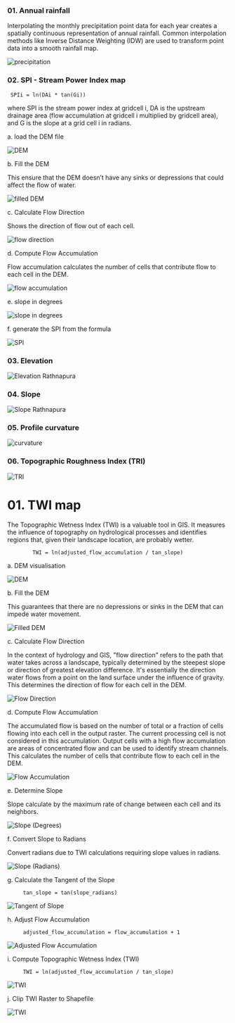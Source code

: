 
<h3> 01. Annual rainfall </h3>

Interpolating the monthly precipitation point data for each year creates a spatially continuous representation of annual rainfall. Common interpolation methods like Inverse Distance Weighting (IDW) are used to transform point data into a smooth rainfall map.

![precipitation](https://github.com/user-attachments/assets/fdc135d5-5060-46fb-abb3-47c8bbf8b7c3)


<h3> 02. SPI - Stream Power Index map </h3>

     SPIi = ln(DAi * tan(Gi)) 

where SPI is the stream power index at gridcell i, DA is the upstream drainage area (flow accumulation at gridcell i multiplied by gridcell area), and G is the slope at a grid cell i in radians.

a. load the DEM file

![DEM](https://github.com/user-attachments/assets/86a51e2b-2b85-4140-8a25-f697a03d9e22)

b. Fill the DEM

This ensure that the DEM doesn’t have any sinks or depressions that could affect the flow of water.

![filled DEM](https://github.com/user-attachments/assets/ec7ba91c-401a-41dd-b9bc-6adb41f52ebe)

c. Calculate Flow Direction

Shows the direction of flow out of each cell. 

![flow direction](https://github.com/user-attachments/assets/17bd1498-b4b6-494b-9e41-4047bf330811)

d. Compute Flow Accumulation

Flow accumulation calculates the number of cells that contribute flow to each cell in the DEM.

![flow accumulation](https://github.com/user-attachments/assets/6ee5f5eb-b269-4736-a1df-3d14238d1bb6)

e. slope in degrees

![slope in degrees](https://github.com/user-attachments/assets/82a449e8-97d1-4fd3-96cf-2b36a2f30287)

f. generate the SPI from the formula

![SPI](https://github.com/user-attachments/assets/30fc3dc8-1201-4b7f-bb5d-6b51e9b04d4d)


<h3> 03. Elevation </h3>

![Elevation Rathnapura](https://github.com/user-attachments/assets/0c187e15-d99d-4606-b0ef-67a17b848604)


<h3> 04. Slope </h3>

![Slope Rathnapura](https://github.com/user-attachments/assets/26826a26-294c-48a2-87ae-6f426dfd0f67)


<h3> 05. Profile curvature </h3>

![curvature](https://github.com/user-attachments/assets/e3f84313-f257-4b9c-90f5-1083738ee558)


<h3> 06. Topographic Roughness Index (TRI)  </h3>

![TRI](https://github.com/user-attachments/assets/7072ce11-9885-4197-b7bd-b86227b3f411)








<h1> 01. TWI map </h1>

The Topographic Wetness Index (TWI) is a valuable tool in GIS. It measures the influence of topography on hydrological processes and identifies regions that, given their landscape location, are probably wetter. 
            
            TWI = ln(adjusted_flow_accumulation / tan_slope)

a. DEM visualisation

![DEM](https://github.com/user-attachments/assets/1061200f-0376-4ee2-bb9f-de3b8bc5bcac)

b. Fill the DEM

This guarantees that there are no depressions or sinks in the DEM that can impede water movement.

![Filled DEM](https://github.com/user-attachments/assets/c29481c6-f563-438d-b6fe-bc0e2c1e8cac)

c. Calculate Flow Direction

In the context of hydrology and GIS, "flow direction" refers to the path that water takes across a landscape, typically determined by the steepest slope or direction of greatest elevation difference. It's essentially the direction water flows from a point on the land surface under the influence of gravity. This determines the direction of flow for each cell in the DEM.

![Flow Direction](https://github.com/user-attachments/assets/e192b0d1-53e6-4c0b-bc29-1aef5ad46f9b)

d. Compute Flow Accumulation

The accumulated flow is based on the number of total or a fraction of cells flowing into each cell in the output raster. The current processing cell is not considered in this accumulation. Output cells with a high flow accumulation are areas of concentrated flow and can be used to identify stream channels. This calculates the number of cells that contribute flow to each cell in the DEM.

![Flow Accumulation](https://github.com/user-attachments/assets/b82b3a4c-283a-46cf-ba5c-eb6178ffe9df)

e. Determine Slope

Slope calculate by the maximum rate of change between each cell and its neighbors.

![Slope (Degrees)](https://github.com/user-attachments/assets/7ad2793c-016d-41cc-ba58-1a9847eda5b2)

f. Convert Slope to Radians

Convert radians due to TWI calculations requiring slope values in radians.

![Slope (Radians)](https://github.com/user-attachments/assets/14a71e50-bf46-41f2-a523-2a5ca8a8519e)

g. Calculate the Tangent of the Slope

         tan_slope = tan(slope_radians)

![Tangent of Slope](https://github.com/user-attachments/assets/8286e2a1-efa1-4023-bf3b-446455ed02cc)

h. Adjust Flow Accumulation

         adjusted_flow_accumulation = flow_accumulation + 1

![Adjusted Flow Accumulation](https://github.com/user-attachments/assets/64104995-a88d-4ed4-912f-d72aa57685b9)

i. Compute Topographic Wetness Index (TWI)

         TWI = ln(adjusted_flow_accumulation / tan_slope)

![TWI](https://github.com/user-attachments/assets/4dc0e0b0-dd6a-4707-9b26-662d62c24498)

j. Clip TWI Raster to Shapefile

![TWI](https://github.com/user-attachments/assets/4c0ea690-6a90-4507-834b-4960ab7af3aa)






